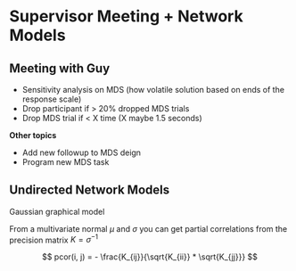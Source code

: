 # Supervisor Meeting + Network Models

## Meeting with Guy

- Sensitivity analysis on MDS (how volatile solution based on ends of the response scale)
- Drop participant if \> 20% dropped MDS trials
- Drop MDS trial if \< X time (X maybe 1.5 seconds)

**Other topics**
- Add new followup to MDS deign
- Program new MDS task

## Undirected Network Models

Gaussian graphical model

From a multivariate normal $\mu$ and $\sigma$ you can get partial correlations from the precision matrix $K = \sigma^{-1}$

$$
pcor(i, j) = - \frac{K_{ij}}{\sqrt{K_{ii}} * \sqrt{K_{jj}}}
$$
